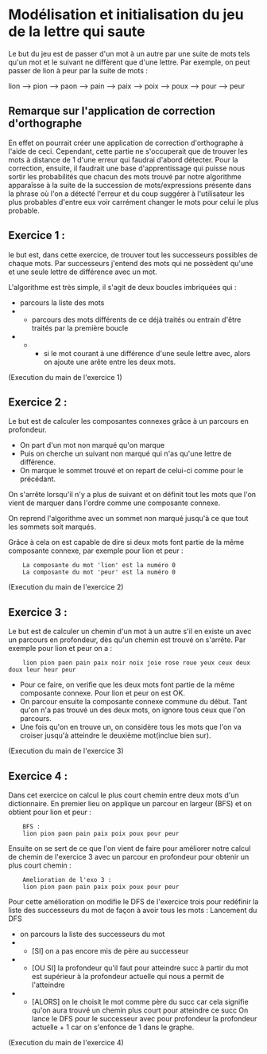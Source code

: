 # Modélisation et initialisation du jeu de la lettre qui saute
Le but du jeu est de passer d'un mot à un autre par une suite de mots tels qu'un mot et le suivant ne diffèrent que d'une lettre. 
Par exemple, on peut passer de lion à peur par la suite de mots :

lion --> pion --> paon --> pain --> paix --> poix --> poux --> pour --> peur


## Remarque sur l'application de correction d'orthographe

En effet on pourrait créer une application de correction d'orthographe à l'aide de ceci. Cependant, cette partie ne s'occuperait que de trouver les mots à distance de 1 d'une erreur qui faudrai d'abord détecter. Pour la correction, ensuite, il faudrait une base d'apprentissage qui puisse nous sortir les probabilités que chacun des mots trouvé par notre algorithme apparaîsse à la suite de la succession de mots/expressions présente dans la phrase où l'on a détecté l'erreur et du coup suggérer à l'utilisateur les plus probables d'entre eux voir carrément changer le mots pour celui le plus probable.


## Exercice 1 :
le but est, dans cette exercice, de trouver tout les successeurs possibles de chaque mots. Par successeurs j'entend des mots qui ne possèdent qu'une et une seule lettre de différence avec un mot.

L'algorithme est très simple, il s'agit de deux boucles imbriquées qui :

* parcours la liste des mots
* * parcours des mots différents de ce déjà traités ou entrain d'être traités par la première boucle
* * * si le mot courant à une différence d'une seule lettre avec, alors on ajoute une arête entre les deux mots.

(Execution du main de l'exercice 1)


## Exercice 2 : 
Le but est de calculer les composantes connexes grâce à un parcours en profondeur.
* On part d'un mot non marqué qu'on marque
* Puis on cherche un suivant non marqué qui n'as qu'une lettre de différence. 
* On marque le sommet trouvé et on repart de celui-ci comme pour le précédant.

On s'arrête lorsqu'il n'y a plus de suivant et on définit tout les mots que l'on vient de marquer dans l'ordre comme une composante connexe.

On reprend l'algorithme avec un sommet non marqué jusqu'à ce que tout les sommets soit marqués.

Grâce à cela on est capable de dire si deux mots font partie de la même composante connexe, par exemple pour lion et peur : 

        La composante du mot 'lion' est la numéro 0
        La composante du mot 'peur' est la numéro 0

(Execution du main de l'exercice 2)



## Exercice 3 : 
Le but est de calculer un chemin d'un mot à un autre s'il en existe un avec un parcours en profondeur, dès qu'un chemin est trouvé on s'arrête.
Par exemple pour lion et peur on a :

        lion pion paon pain paix noir noix joie rose roue yeux ceux deux doux leur heur peur 

* Pour ce faire, on verifie que les deux mots font partie de la même composante connexe. Pour lion et peur on est OK.
* On parcour ensuite la composante connexe commune du début. Tant qu'on n'a pas trouvé un des deux mots, on ignore tous ceux que l'on parcours. 
* Une fois qu'on en trouve un, on considère tous les mots que l'on va croiser jusqu'à atteindre le deuxième mot(inclue bien sur).

(Execution du main de l'exercice 3)

## Exercice 4 :
Dans cet exercice on calcul le plus court chemin entre deux mots d'un dictionnaire.
En premier lieu on applique un parcour en largeur (BFS) et on obtient pour lion et peur :

        BFS : 
        lion pion paon pain paix poix poux pour peur

Ensuite on se sert de ce que l'on vient de faire pour améliorer notre calcul de chemin de l'exercice 3 avec un parcour en profondeur pour obtenir un plus court chemin :

        Amelioration de l'exo 3 :
        lion pion paon pain paix poix poux pour peur

Pour cette amélioration on modifie le DFS de l'exercice trois pour redéfinir la liste des successeurs du mot de façon à avoir tous les mots :
Lancement du DFS
* on parcours la liste des successeurs du mot
* * [SI] on a pas encore mis de père au successeur 
* * [OU SI] la profondeur qu'il faut pour atteindre succ à partir du mot est supérieur à la profondeur actuelle qui nous a permit de l'atteindre 
* * [ALORS] on le choisit le mot comme père du succ car cela signifie qu'on aura trouvé un chemin plus court pour atteindre ce succ
  On lance le DFS pour le successeur avec pour profondeur la profondeur actuelle + 1 car on s'enfonce de 1 dans le graphe.

(Execution du main de l'exercice 4)
